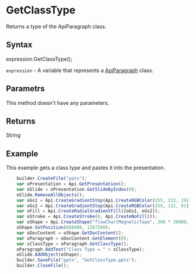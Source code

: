 # GetClassType

Returns a type of the ApiParagraph class.

## Syntax

expression.GetClassType();

`expression` - A variable that represents a [ApiParagraph](../ApiParagraph.md) class.

## Parametrs

This method doesn't have any parameters.

## Returns

String

## Example

This example gets a class type and pastes it into the presentation.

```javascript
	builder.CreateFile("pptx");
	var oPresentation = Api.GetPresentation();
	var oSlide = oPresentation.GetSlideByIndex(0);
	oSlide.RemoveAllObjects();
	var oGs1 = Api.CreateGradientStop(Api.CreateRGBColor(255, 213, 191), 0);
	var oGs2 = Api.CreateGradientStop(Api.CreateRGBColor(255, 111, 61), 100000);
	var oFill = Api.CreateRadialGradientFill([oGs1, oGs2]);
	var oStroke = Api.CreateStroke(0, Api.CreateNoFill());
	var oShape = Api.CreateShape("flowChartMagneticTape", 300 * 36000, 130 * 36000, oFill, oStroke);
	oShape.SetPosition(608400, 1267200);
	var oDocContent = oShape.GetDocContent();
	var oParagraph = oDocContent.GetElement(0);
	var sClassType = oParagraph.GetClassType();
	oParagraph.AddText("Class Type = " + sClassType);
	oSlide.AddObject(oShape);
	builder.SaveFile("pptx", "GetClassType.pptx");
	builder.CloseFile();
```